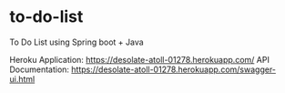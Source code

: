 # to-do-list
To Do List using Spring boot + Java

Heroku Application: https://desolate-atoll-01278.herokuapp.com/
API Documentation: https://desolate-atoll-01278.herokuapp.com/swagger-ui.html
